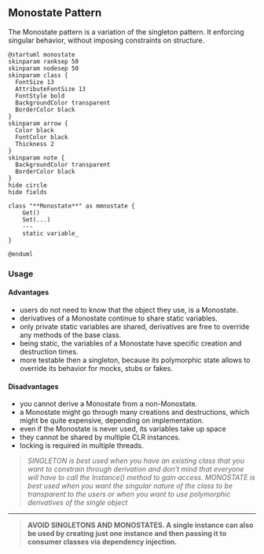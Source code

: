 ## Monostate Pattern
The Monostate pattern is a variation of the singleton pattern.
It enforcing singular behavior, without imposing constraints on structure.  

```plantuml
@startuml monostate
skinparam ranksep 50
skinparam nodesep 50
skinparam class {
  FontSize 13
  AttributeFontSize 13
  FontStyle bold
  BackgroundColor transparent
  BorderColor black
}
skinparam arrow {
  Color black
  FontColor black
  Thickness 2
}
skinparam note {
  BackgroundColor transparent
  BorderColor black
}
hide circle
hide fields

class "**Monostate**" as mmnostate {
    Get()
    Set(...)
    ---
    static variable_
}

@enduml
```

### Usage

#### Advantages

* users do not need to know that the object they use, is a Monostate.
* derivatives of a Monostate continue to share static variables.
* only private static variables are shared, derivatives are free to override any methods of the base class.
* being static, the variables of a Monostate have specific creation and destruction times.
* more testable then a singleton, because its polymorphic state allows to override its behavior for mocks, stubs or fakes.

#### Disadvantages

* you cannot derive a Monostate from a non-Monostate.
* a Monostate might go through many creations and destructions, which might be quite expensive, depending on implementation.
* even if the Monostate is never used, its variables take up space
* they cannot be shared by multiple CLR instances.
* locking is required in multiple threads.

> *SINGLETON is best used when you have an existing class that you want to constrain through derivation and don’t mind that everyone will have to call the Instance() method to gain access. MONOSTATE is best used when you want the singular nature of the class to be transparent to the users or when you want to use polymorphic derivatives of the single object*

---

> **AVOID SINGLETONS AND MONOSTATES. A single instance can also be used by creating just one instance and then passing it to consumer classes via dependency injection.**
